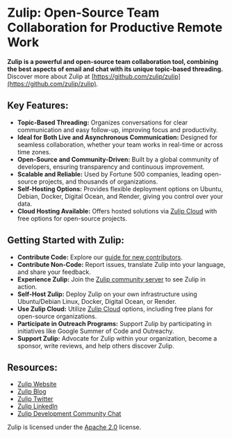 # Zulip: Open-Source Team Collaboration for Productive Remote Work

**Zulip is a powerful and open-source team collaboration tool, combining the best aspects of email and chat with its unique topic-based threading.** Discover more about Zulip at [https://github.com/zulip/zulip](https://github.com/zulip/zulip).

## Key Features:

*   **Topic-Based Threading:** Organizes conversations for clear communication and easy follow-up, improving focus and productivity.
*   **Ideal for Both Live and Asynchronous Communication:** Designed for seamless collaboration, whether your team works in real-time or across time zones.
*   **Open-Source and Community-Driven:** Built by a global community of developers, ensuring transparency and continuous improvement.
*   **Scalable and Reliable:** Used by Fortune 500 companies, leading open-source projects, and thousands of organizations.
*   **Self-Hosting Options:** Provides flexible deployment options on Ubuntu, Debian, Docker, Digital Ocean, and Render, giving you control over your data.
*   **Cloud Hosting Available:** Offers hosted solutions via [Zulip Cloud](https://zulip.com/plans/) with free options for open-source projects.

## Getting Started with Zulip:

*   **Contribute Code:**  Explore our [guide for new contributors](https://zulip.readthedocs.io/en/latest/contributing/contributing.html).
*   **Contribute Non-Code:** Report issues, translate Zulip into your language, and share your feedback.
*   **Experience Zulip:** Join the [Zulip community server](https://zulip.com/development-community/) to see Zulip in action.
*   **Self-Host Zulip:** Deploy Zulip on your own infrastructure using Ubuntu/Debian Linux, Docker, Digital Ocean, or Render.
*   **Use Zulip Cloud:** Utilize [Zulip Cloud](https://zulip.com/plans/) options, including free plans for open-source organizations.
*   **Participate in Outreach Programs:** Support Zulip by participating in initiatives like Google Summer of Code and Outreachy.
*   **Support Zulip:**  Advocate for Zulip within your organization, become a sponsor, write reviews, and help others discover Zulip.

## Resources:

*   [Zulip Website](https://zulip.com)
*   [Zulip Blog](https://blog.zulip.org/)
*   [Zulip Twitter](https://twitter.com/zulip)
*   [Zulip LinkedIn](https://www.linkedin.com/company/zulip-project/)
*   [Zulip Development Community Chat](https://zulip.com/development-community/)

Zulip is licensed under the [Apache 2.0](https://github.com/zulip/zulip/blob/main/LICENSE) license.